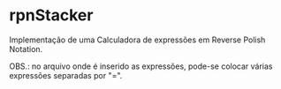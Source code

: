 # rpnStacker

Implementação de uma Calculadora de expressões em Reverse Polish Notation.

OBS.: no arquivo onde é inserido as expressões, pode-se colocar várias expressões separadas por "=".

